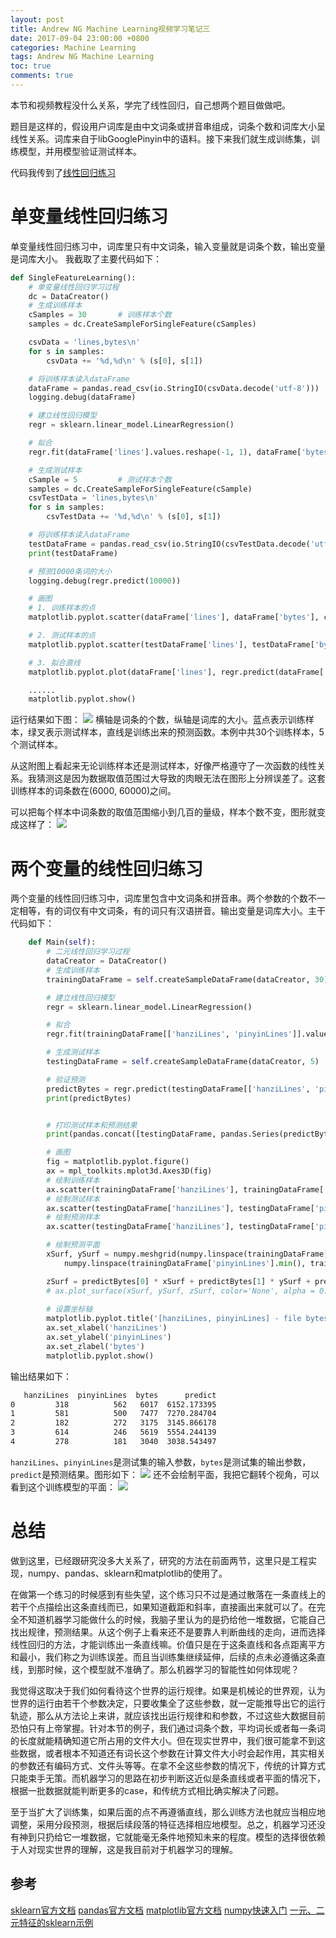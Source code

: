 ```yaml
---
layout: post
title: Andrew NG Machine Learning视频学习笔记三
date: 2017-09-04 23:00:00 +0800
categories: Machine Learning
tags: Andrew NG Machine Learning
toc: true
comments: true
---
```

本节和视频教程没什么关系，学完了线性回归，自己想两个题目做做吧。
<!-- more -->
题目是这样的，假设用户词库是由中文词条或拼音串组成，词条个数和词库大小呈线性关系。词库来自于libGooglePinyin中的语料。接下来我们就生成训练集，训练模型，并用模型验证测试样本。

代码我传到了[线性回归练习](https://github.com/palanceli/MachineLearningSample)

# 单变量线性回归练习
单变量线性回归练习中，词库里只有中文词条，输入变量就是词条个数，输出变量是词库大小。
我截取了主要代码如下：
``` python
def SingleFeatureLearning():
	# 单变量线性回归学习过程
    dc = DataCreator()
    # 生成训练样本
    cSamples = 30		# 训练样本个数
    samples = dc.CreateSampleForSingleFeature(cSamples) 

    csvData = 'lines,bytes\n'
    for s in samples:
    	csvData += '%d,%d\n' % (s[0], s[1])

    # 将训练样本读入dataFrame
    dataFrame = pandas.read_csv(io.StringIO(csvData.decode('utf-8')))
    logging.debug(dataFrame)

    # 建立线性回归模型
    regr = sklearn.linear_model.LinearRegression()

    # 拟合
    regr.fit(dataFrame['lines'].values.reshape(-1, 1), dataFrame['bytes']) # reshape(-1, 1)是什么意思？

    # 生成测试样本
    cSample = 5			# 测试样本个数
    samples = dc.CreateSampleForSingleFeature(cSample)
    csvTestData = 'lines,bytes\n'
    for s in samples:
    	csvTestData += '%d,%d\n' % (s[0], s[1])

    # 将训练样本读入dataFrame
    testDataFrame = pandas.read_csv(io.StringIO(csvTestData.decode('utf-8')))
    print(testDataFrame)

    # 预测10000条词的大小
    logging.debug(regr.predict(10000))

    # 画图
    # 1. 训练样本的点
    matplotlib.pyplot.scatter(dataFrame['lines'], dataFrame['bytes'], color='blue')

    # 2. 测试样本的点
    matplotlib.pyplot.scatter(testDataFrame['lines'], testDataFrame['bytes'], marker='x', color='green')

    # 3. 拟合直线
    matplotlib.pyplot.plot(dataFrame['lines'], regr.predict(dataFrame['lines'].values.reshape(-1, 1)), color='red')

    ......
    matplotlib.pyplot.show()
```
运行结果如下图：
![](0903AndrewNGMachineLearning03/img01.png)
横轴是词条的个数，纵轴是词库的大小。蓝点表示训练样本，绿叉表示测试样本，直线是训练出来的预测函数。本例中共30个训练样本，5个测试样本。

从这附图上看起来无论训练样本还是测试样本，好像严格遵守了一次函数的线性关系。我猜测这是因为数据取值范围过大导致的肉眼无法在图形上分辨误差了。这套训练样本的词条数在(6000, 60000)之间。

可以把每个样本中词条数的取值范围缩小到几百的量级，样本个数不变，图形就变成这样了：
![](0903AndrewNGMachineLearning03/img02.png)


# 两个变量的线性回归练习
两个变量的线性回归练习中，词库里包含中文词条和拼音串。两个参数的个数不一定相等，有的词仅有中文词条，有的词只有汉语拼音。输出变量是词库大小。主干代码如下：
``` python
	def Main(self):
		# 二元线性回归学习过程
	    dataCreator = DataCreator()
	    # 生成训练样本
	    trainingDataFrame = self.createSampleDataFrame(dataCreator, 30)

	    # 建立线性回归模型
	    regr = sklearn.linear_model.LinearRegression()

	    # 拟合
	    regr.fit(trainingDataFrame[['hanziLines', 'pinyinLines']].values.reshape(-1, 2), trainingDataFrame['bytes'])

	    # 生成测试样本
	    testingDataFrame = self.createSampleDataFrame(dataCreator, 5)

	    # 验证预测
	    predictBytes = regr.predict(testingDataFrame[['hanziLines', 'pinyinLines']].values.reshape(-1, 2))
	    print(predictBytes)


	    # 打印测试样本和预测结果
	    print(pandas.concat([testingDataFrame, pandas.Series(predictBytes, name="predict")], axis=1))

	    # 画图
	    fig = matplotlib.pyplot.figure()
	    ax = mpl_toolkits.mplot3d.Axes3D(fig)
	    # 绘制训练样本
	    ax.scatter(trainingDataFrame['hanziLines'], trainingDataFrame['pinyinLines'], trainingDataFrame['bytes'])
	    # 绘制测试样本
	    ax.scatter(testingDataFrame['hanziLines'], testingDataFrame['pinyinLines'], testingDataFrame['bytes'], marker='+', color='red')
	    # 绘制预测样本
	    ax.scatter(testingDataFrame['hanziLines'], testingDataFrame['pinyinLines'], predictBytes, marker='X', color='green')

	    # 绘制预测平面
	    xSurf, ySurf = numpy.meshgrid(numpy.linspace(trainingDataFrame['hanziLines'].min(), trainingDataFrame['hanziLines'].max(), 100),
	    	numpy.linspace(trainingDataFrame['pinyinLines'].min(), trainingDataFrame['pinyinLines'].max(), 100))

	    zSurf = predictBytes[0] * xSurf + predictBytes[1] * ySurf + predictBytes[2]
	    # ax.plot_surface(xSurf, ySurf, zSurf, color='None', alpha = 0.4)
	    
	    # 设置坐标轴
	    matplotlib.pyplot.title('[hanziLines, pinyinLines] - file bytes relationship')
	    ax.set_xlabel('hanziLines')
	    ax.set_ylabel('pinyinLines')
	    ax.set_zlabel('bytes')
	    matplotlib.pyplot.show()
```
输出结果如下：
``` bash
   hanziLines  pinyinLines  bytes      predict
0         318          562   6017  6152.173395
1         581          500   7477  7270.284704
2         182          272   3175  3145.866178
3         614          246   5619  5554.244139
4         278          181   3040  3038.543497
```
`hanziLines`、`pinyinLines`是测试集的输入参数，`bytes`是测试集的输出参数，`predict`是预测结果。图形如下：
![](0903AndrewNGMachineLearning03/img03.png)
还不会绘制平面，我把它翻转个视角，可以看到这个训练模型的平面：
![](0903AndrewNGMachineLearning03/img04.png)

# 总结
做到这里，已经跟研究没多大关系了，研究的方法在前面两节，这里只是工程实现，numpy、pandas、sklearn和matplotlib的使用了。

在做第一个练习的时候感到有些失望，这个练习只不过是通过散落在一条直线上的若干个点描绘出这条直线而已，如果知道截距和斜率，直接画出来就可以了。在完全不知道机器学习能做什么的时候，我脑子里认为的是扔给他一堆数据，它能自己找出规律，预测结果。从这个例子上看来还不是要靠人判断曲线的走向，进而选择线性回归的方法，才能训练出一条直线嘛。价值只是在于这条直线和各点距离平方和最小，我们称之为训练误差。而且当训练集继续延伸，后续的点未必遵循这条直线，到那时候，这个模型就不准确了。那么机器学习的智能性如何体现呢？

我觉得这取决于我们如何看待这个世界的运行规律。如果是机械论的世界观，认为世界的运行由若干个参数决定，只要收集全了这些参数，就一定能推导出它的运行轨迹，那么从方法论上来讲，就应该找出运行规律和和参数，不过这些大数据目前恐怕只有上帝掌握。针对本节的例子，我们通过词条个数，平均词长或者每一条词的长度就能精确知道它所占用的文件大小。但在现实世界中，我们很可能拿不到这些数据，或者根本不知道还有词长这个参数在计算文件大小时会起作用，其实相关的参数还有编码方式、文件头等等。在拿不全这些参数的情况下，传统的计算方式只能束手无策。而机器学习的思路在初步判断这近似是条直线或者平面的情况下，根据一批数据就能判断更多的case，和传统方式相比确实解决了问题。

至于当扩大了训练集，如果后面的点不再遵循直线，那么训练方法也就应当相应地调整，采用分段预测，根据后续段落的特征选择相应地模型。总之，机器学习还没有神到只扔给它一堆数据，它就能毫无条件地预知未来的程度。模型的选择很依赖于人对现实世界的理解，这是我目前对于机器学习的理解。

## 参考
[sklearn官方文档](http://scikit-learn.org/stable/)
[pandas官方文档](http://pandas.pydata.org/pandas-docs/stable/)
[matplotlib官方文档](http://matplotlib.org/2.0.2/contents.html)
[numpy快速入门](https://docs.scipy.org/doc/numpy-dev/user/quickstart.html)
[一元、二元特征的sklearn示例](http://scikit-learn.org/stable/auto_examples/linear_model/plot_ols_3d.html#sphx-glr-auto-examples-linear-model-plot-ols-3d-py)